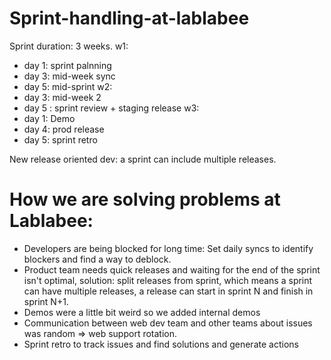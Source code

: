 # Sprint-handling-at-lablabee
Sprint duration: 3 weeks.
w1: 
- day 1: sprint palnning
- day 3: mid-week sync
- day 5: mid-sprint
w2:
- day 3: mid-week 2
- day 5 : sprint review + staging release
w3:
- day 1: Demo
- day 4: prod release
- day 5: sprint retro

New release oriented dev: a sprint can include multiple releases.


# How we are solving problems at Lablabee:
- Developers are being blocked for long time: Set daily syncs to identify blockers and find a way to deblock.
- Product team needs quick releases and waiting for the end of the sprint isn't optimal, solution: split releases from sprint, which means a sprint can have multiple releases, a release can start in sprint N and finish in sprint N+1.
- Demos were a little bit weird so we added internal demos
- Communication between web dev team and other teams about issues was random => web support rotation.
- Sprint retro to track issues and find solutions and generate actions
